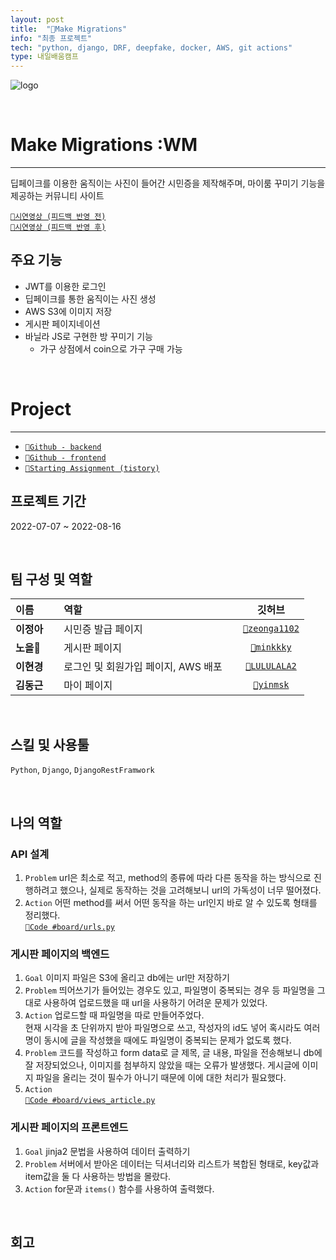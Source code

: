 ```yaml
---
layout: post
title:  "🚀Make Migrations"
info: "최종 프로젝트"
tech: "python, django, DRF, deepfake, docker, AWS, git actions"
type: 내일배움캠프
---
```


![logo](https://user-images.githubusercontent.com/71905164/182584327-171cf850-0bd8-4d62-bdec-1ba090eb9b71.png)

<br/>

# Make Migrations :WM
---
딥페이크를 이용한 움직이는 사진이 들어간 시민증을 제작해주며, 마이룸 꾸미기 기능을 제공하는 커뮤니티 사이트

[`🔗시연영상 (피드백 반영 전)`](https://tv.kakao.com/v/430933218)  
[`🔗시연영상 (피드백 반영 후)`](https://tv.kakao.com/v/431224675)  

## 주요 기능
* JWT를 이용한 로그인
* 딥페이크를 통한 움직이는 사진 생성
* AWS S3에 이미지 저장
* 게시판 페이지네이션
* 바닐라 JS로 구현한 방 꾸미기 기능
    * 가구 상점에서 coin으로 가구 구매 가능

<br/>

# Project
---
* [`🔗Github - backend`](https://github.com/cmjcum/WM_back)
* [`🔗Github - frontend`](https://github.com/cmjcum/WM_front)
* [`🔗Starting Assignment (tistory)`]()

## 프로젝트 기간
2022-07-07 ~ 2022-08-16

<br/>

## 팀 구성 및 역할

| 이름 | 역할 | 깃허브 |
|:----------|:----------|:----------:|
| **이정아&nbsp;&nbsp;&nbsp;&nbsp;** | 시민증 발급 페이지 | [`🔗zeonga1102`](https://github.com/zeonga1102)|
| **노을🌱** |게시판 페이지 | [`🔗minkkky`](https://github.com/minkkky) |
| **이현경** | 로그인 및 회원가입 페이지, AWS 배포&nbsp;&nbsp;&nbsp;&nbsp; | [`🔗LULULALA2`](https://github.com/LULULALA2)|
| **김동근** | 마이 페이지 | [`🔗yinmsk`](https://github.com/yinmsk) |

<br/>

## 스킬 및 사용툴
`Python`, `Django`, `DjangoRestFramwork`

<br/>

## 나의 역할

### API 설계
1. `Problem` url은 최소로 적고, method의 종류에 따라 다른 동작을 하는 방식으로 진행하려고 했으나, 실제로 동작하는 것을 고려해보니 url의 가독성이 너무 떨어졌다.
1. `Action` 어떤 method를 써서 어떤 동작을 하는 url인지 바로 알 수 있도록 형태를 정리했다.  
[`🔖Code #board/urls.py`](https://github.com/cmjcum/WM_back/blob/master/board/urls.py)

### 게시판 페이지의 백엔드  
1. `Goal` 이미지 파일은 S3에 올리고 db에는 url만 저장하기
1. `Problem` 띄어쓰기가 들어있는 경우도 있고, 파일명이 중복되는 경우 등 파일명을 그대로 사용하여 업로드했을 때 url을 사용하기 어려운 문제가 있었다.
1. `Action` 업로드할 때 파일명을 따로 만들어주었다.  
현재 시각을 초 단위까지 받아 파일명으로 쓰고, 작성자의 id도 넣어 혹시라도 여러 명이 동시에 글을 작성했을 때에도 파일명이 중복되는 문제가 없도록 했다.
1. `Problem` 코드를 작성하고 form data로 글 제목, 글 내용, 파일을 전송해보니 db에 잘 저장되었으나, 이미지를 첨부하지 않았을 때는 오류가 발생했다. 게시글에 이미지 파일을 올리는 것이 필수가 아니기 때문에 이에 대한 처리가 필요했다.
1. `Action`    
[`🔖Code #board/views_article.py`](https://github.com/cmjcum/WM_back/blob/master/board/views_article.py#L84)

### 게시판 페이지의 프론트엔드
1. `Goal` jinja2 문법을 사용하여 데이터 출력하기
1. `Problem` 서버에서 받아온 데이터는 딕셔너리와 리스트가 복합된 형태로, key값과 item값을 둘 다 사용하는 방법을 몰랐다.
1. `Action` for문과 `items()` 함수를 사용하여 출력했다.

<br/>

## 회고
>